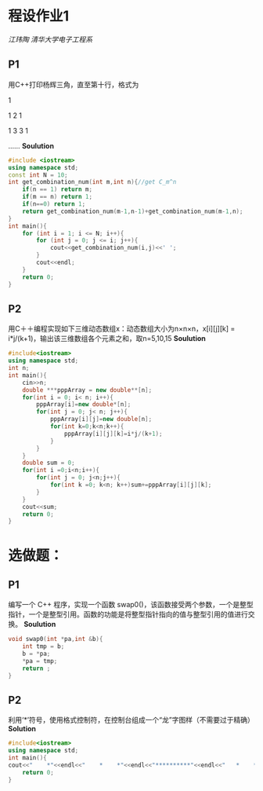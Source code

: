 # 程设作业1
*江玮陶 清华大学电子工程系*
## P1
用C++打印杨辉三角，直至第十行，格式为
 
1
 
1  2  1
 
1   3   3   1
 
……
**Soulution**
```C++
#include <iostream>
using namespace std;
const int N = 10;
int get_combination_num(int m,int n){//get C_m^n
    if(n == 1) return m;
    if(m == n) return 1;
    if(n==0) return 1;
    return get_combination_num(m-1,n-1)+get_combination_num(m-1,n);
}
int main(){
    for (int i = 1; i <= N; i++){
        for (int j = 0; j <= i; j++){
            cout<<get_combination_num(i,j)<<' ';
        }
        cout<<endl;
    }
    return 0;
}
```
## P2
用C＋＋编程实现如下三维动态数组x：动态数组大小为n×n×n，x[i][j][k] = i*j/(k+1)，输出该三维数组各个元素之和，取n=5,10,15
**Soulution**
```C++
#include<iostream>
using namespace std;
int n;
int main(){
    cin>>n;
    double ***pppArray = new double**[n];
    for(int i = 0; i< n; i++){
        pppArray[i]=new double*[n];
        for(int j = 0; j< n; j++){
            pppArray[i][j]=new double[n];
            for(int k=0;k<n;k++){
                pppArray[i][j][k]=i*j/(k+1);
            }
        }
    }
    double sum = 0;
    for(int i =0;i<n;i++){
        for(int j = 0; j<n;j++){
            for(int k =0; k<n; k++)sum+=pppArray[i][j][k];
        }
    }
    cout<<sum;
    return 0;
}
```
# 选做题：
 
## P1
编写一个 C++ 程序，实现一个函数 swap0()，该函数接受两个参数，一个是整型指针，一个是整型引用。函数的功能是将整型指针指向的值与整型引用的值进行交换。
**Soulution**
```C++
void swap0(int *pa,int &b){
    int tmp = b;
    b = *pa;
    *pa = tmp;
    return ;
}
```
## P2
利用‘*’符号，使用格式控制符，在控制台组成一个“龙”字图样（不需要过于精确）
**Solution**
```C++
#include<iostream>
using namespace std;
int main(){
cout<<"    *"<<endl<<"    *    *"<<endl<<"**********"<<endl<<"   *    *"<<endl<<"  *  **"<<endl<<" *  ***    *"<<endl<<"*  *  ******"<<endl;
    return 0;
}
```